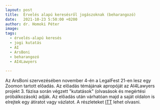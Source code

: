 ```yaml
---
layout: post
title:  Érvelés alapú keresésről jogászoknak (beharangozó)
date:   2021-10-23 5:50:00 +0200
author: dr. Homoki Péter
image: 
tags:
  - érvelés-alapú keresés
  - jogi kutatás
  - AI
  - ArsBoni
  - beharangozó
  - AI4Lawyers
  
---
```


Az ArsBoni szervezésében november 4-én a LegalFest 21-en lesz egy Zoomon tartott előadás. Az előadás témájának apropóját az AI4Lawyers projekt 3. fázisa során végzett "kutatások" (olvasások és megértési próbálkozások) adják. Az előadás után várhatóan majd a saját oldalon is elrejtek egy átiratot vagy vázlatot. A részleteket [ITT](https://https://karrier.arsboni.hu/legal-fest-2021-osz/programok/erveles-alapu-kereses-jogaszoknak/) lehet olvasni.
